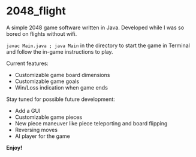 # 2048_flight

A simple 2048 game software written in Java. Developed while I was so bored on flights without wifi.

`javac Main.java ; java Main` in the directory to start the game in Terminal and follow the in-game instructions to play.

Current features:
- Customizable game board dimensions
- Customizable game goals
- Win/Loss indication when game ends

Stay tuned for possible future development: 
- Add a GUI
- Customizable game pieces
- New piece maneuver like piece teleporting and board flipping
- Reversing moves
- AI player for the game

**Enjoy!**
